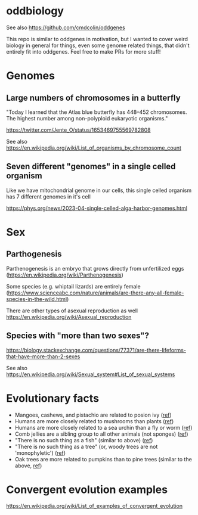 # oddbiology

See also https://github.com/cmdcolin/oddgenes


This repo is similar to oddgenes in motivation, but I wanted to cover weird biology in general for things, even some genome related things, that didn't entirely fit into oddgenes. Feel free to make PRs for more stuff!


# Genomes

## Large numbers of chromosomes in a butterfly

"Today I learned that the Atlas blue butterfly has 448–452 chromosomes. The highest number among  non-polyploid eukaryotic organisms."

https://twitter.com/Jente_O/status/1653469755569782808

See also https://en.wikipedia.org/wiki/List_of_organisms_by_chromosome_count

## Seven different "genomes" in a single celled organism

Like we have mitochondrial genome in our cells, this single celled organism has 7 different genomes in it's cell

https://phys.org/news/2023-04-single-celled-alga-harbor-genomes.html


# Sex

## Parthogenesis

Parthenogenesis is an embryo that grows directly from unfertilized eggs (https://en.wikipedia.org/wiki/Parthenogenesis)

Some species (e.g. whiptail lizards) are entirely female (https://www.scienceabc.com/nature/animals/are-there-any-all-female-species-in-the-wild.html)

There are other types of asexual reproduction as well https://en.wikipedia.org/wiki/Asexual_reproduction

## Species with "more than two sexes"?

https://biology.stackexchange.com/questions/77371/are-there-lifeforms-that-have-more-than-2-sexes

See also https://en.wikipedia.org/wiki/Sexual_system#List_of_sexual_systems

# Evolutionary facts

- Mangoes, cashews, and pistachio are related to posion ivy ([ref](https://www.scientificamerican.com/article/what-do-cashews-mangoes-and-poison-ivy-have-in-common/))
- Humans are more closely related to mushrooms than plants ([ref](https://gizmodo.com/why-are-mushrooms-more-like-humans-than-they-are-like-p-5940434))
- Humans are more closely related to a sea urchin than a fly or worm ([ref](https://www.abc.net.au/science/articles/2006/11/10/1785449.htm))
- Comb jellies are a sibling group to all other animals (not sponges) ([ref](https://www.mbari.org/news/genetic-research-offers-new-perspective-on-the-early-evolution-of-animals/))
- "There is no such thing as a fish" (similar to above) ([ref](https://www.businessinsider.com/fish-do-not-exist-2016-8))
- "There is no such thing as a tree" (or, woody trees are not 'monophyletic') ([ref](https://eukaryotewritesblog.com/2021/05/02/theres-no-such-thing-as-a-tree/))
- Oak trees are more related to pumpkins than to pine trees (similar to the above, [ref](https://www.youtube.com/watch?v=ONVpFtiD-fo))

# Convergent evolution examples

https://en.wikipedia.org/wiki/List_of_examples_of_convergent_evolution
